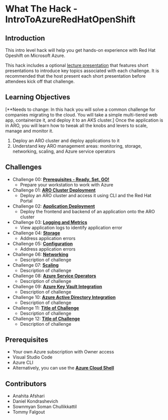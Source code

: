 # What The Hack - IntroToAzureRedHatOpenShift

## Introduction

This intro level hack will help you get hands-on experience with Red Hat Opeshift on Microsoft Azure. 

This hack includes a optional [lecture presentation](Coach/Lectures.pptx) that features short presentations to introduce key topics associated with each challenge. It is recommended that the host present each short presentation before attendees kick off that challenge.

## Learning Objectives

[**Needs to change: In this hack you will solve a common challenge for companies migrating to the cloud. You will take a simple multi-tiered web app, containerize it, and deploy it to an AKS cluster.] Once the application is in ARO, you will learn how to tweak all the knobs and levers to scale, manage and monitor it.

1. Deploy an ARO cluster and deploy applications to it
2. Understand key ARO management areas: monitoring, storage, networking, scaling, and Azure service operators

## Challenges

- Challenge 00: **[Prerequisites - Ready, Set, GO!](Student/Challenge-00.md)**
	 - Prepare your workstation to work with Azure
- Challenge 01: **[ARO Cluster Deployment](Student/Challenge-01.md)**
	 - Deploy an ARO cluster and access it using CLI and the Red Hat Portal
- Challenge 02: **[Application Deployment](Student/Challenge-02.md)**
	 - Deploy the frontend and backend of an application onto the ARO cluster
- Challenge 03: **[Logging and Metrics](Student/Challenge-03.md)**
	 - View application logs to identify application error
- Challenge 04: **[Storage](Student/Challenge-04.md)**
	 - Address application errors
- Challenge 05: **[Configuration](Student/Challenge-05.md)**
	 - Address application errors
- Challenge 06: **[Networking](Student/Challenge-06.md)**
	 - Description of challenge
- Challenge 07: **[Scaling](Student/Challenge-07.md)**
	 - Description of challenge
- Challenge 08: **[Azure Service Operators](Student/Challenge-08.md)**
	 - Description of challenge
- Challenge 09: **[Azure Key Vault Integration](Student/Challenge-09.md)**
	 - Description of challenge
- Challenge 10: **[Azure Active Directory Integration](Student/Challenge-10.md)**
	 - Description of challenge
- Challenge 11: **[Title of Challenge](Student/Challenge-11.md)**
	 - Description of challenge
- Challenge 12: **[Title of Challenge](Student/Challenge-12.md)**
	 - Description of challenge

## Prerequisites

- Your own Azure subscription with Owner access
- Visual Studio Code
- Azure CLI
- Alternatively, you can use the [**Azure Cloud Shell**](https://shell.azure.com/)

## Contributors

- Anahita Afshari
- Daniel Kondrashevich
- Sownmyan Soman Chullikkattil
- Tommy Falgout
